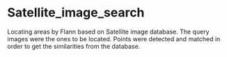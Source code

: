 # Satellite_image_search
Locating areas by Flann based on Satellite image database. The query images were the ones to be located. Points were detected and matched in order to get the similarities from the database.
